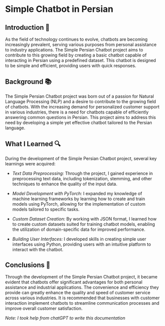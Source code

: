 # Simple Chatbot in Persian

## Introduction 📢
As the field of technology continues to evolve, chatbots are becoming increasingly prevalent, serving various purposes from personal assistance to industry applications. The Simple Persian Chatbot project aims to contribute to this growing field by creating a basic chatbot capable of interacting in Persian using a predefined dataset. This chatbot is designed to be simple and efficient, providing users with quick responses.

## Background 📚
The Simple Persian Chatbot project was born out of a passion for Natural Language Processing (NLP) and a desire to contribute to the growing field of chatbots. With the increasing demand for personalized customer support in various industries, there is a need for chatbots capable of efficiently answering common questions in Persian. This project aims to address this need by developing a simple yet effective chatbot tailored to the Persian language.

## What I Learned 🔍
During the development of the Simple Persian Chatbot project, several key learnings were acquired:

- *Text Data Preprocessing:* Through the project, I gained experience in preprocessing text data, including tokenization, stemming, and other techniques to enhance the quality of the input data.

- *Model Development with PyTorch:* I expanded my knowledge of machine learning frameworks by learning how to create and train models using PyTorch, allowing for the implementation of custom models tailored to specific tasks.

- *Custom Dataset Creation:* By working with JSON format, I learned how to create custom datasets suited for training chatbot models, enabling the utilization of domain-specific data for improved performance.

- *Building User Interfaces:* I developed skills in creating simple user interfaces using Python, providing users with an intuitive platform to interact with the chatbot.

## Conclusions 📕

Through the development of the Simple Persian Chatbot project, it became evident that chatbots offer significant advantages for both personal assistance and industrial applications. The convenience and efficiency they provide can greatly enhance the quality and speed of customer service across various industries. It is recommended that businesses with customer interaction implement chatbots to streamline communication processes and improve overall customer satisfaction.


*Note: I took help from chatGPT to write this documentation*
